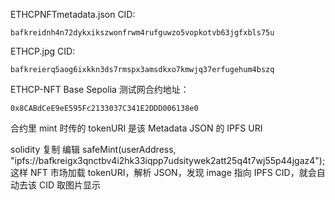 	
ETHCPNFTmetadata.json CID:
```
bafkreidnh4n72dykxikszwonfrwm4rufguwzo5vopkotvb63jgfxbls75u
```

ETHCP.jpg CID:
```
bafkreierq5aog6ixkkn3ds7rmspx3amsdkxo7kmwjq37erfugehum4bszq
```

ETHCP-NFT Base Sepolia 测试网合约地址：
```
0x8CABdCeE9eE595Fc2133037C341E2DDD006138e0
```


合约里 mint 时传的 tokenURI 是该 Metadata JSON 的 IPFS URI

solidity
复制
编辑
safeMint(userAddress, "ipfs://bafkreigx3qnctbv4i2hk33iqpp7udsitywek2att25q4t7wj55p44jgaz4");
这样 NFT 市场加载 tokenURI，解析 JSON，发现 image 指向 IPFS CID，就会自动去该 CID 取图片显示

